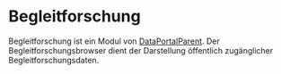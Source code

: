 # Begleitforschung

Begleitforschung ist ein Modul von [DataPortalParent](../../../../Readme.md).
Der Begleitforschungsbrowser dient der Darstellung öffentlich zugänglicher Begleitforschungsdaten.

